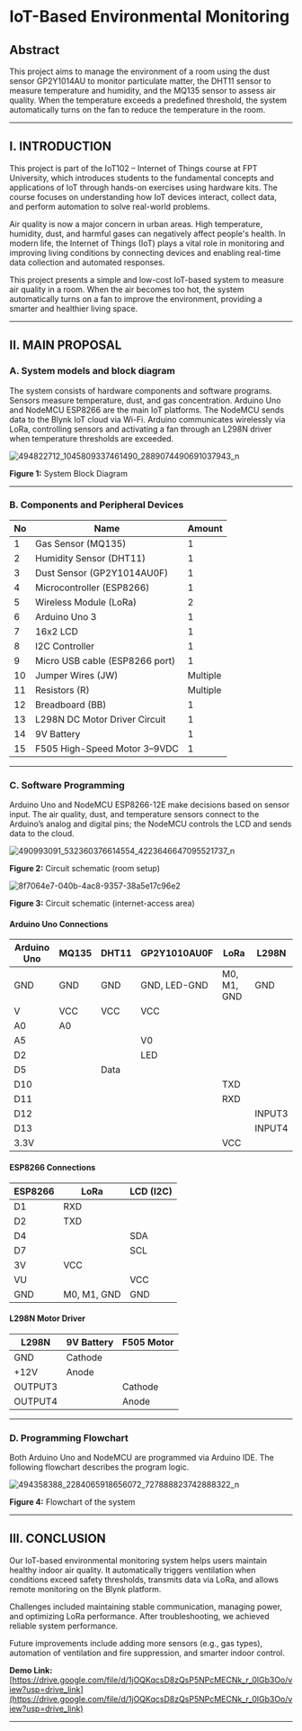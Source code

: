 
# IoT-Based Environmental Monitoring


## **Abstract**

This project aims to manage the environment of a room using the dust sensor GP2Y1014AU to monitor particulate matter, the DHT11 sensor to measure temperature and humidity, and the MQ135 sensor to assess air quality. When the temperature exceeds a predefined threshold, the system automatically turns on the fan to reduce the temperature in the room.

---

## **I. INTRODUCTION**

This project is part of the IoT102 – Internet of Things course at FPT University, which introduces students to the fundamental concepts and applications of IoT through hands-on exercises using hardware kits. The course focuses on understanding how IoT devices interact, collect data, and perform automation to solve real-world problems.

Air quality is now a major concern in urban areas. High temperature, humidity, dust, and harmful gases can negatively affect people's health. In modern life, the Internet of Things (IoT) plays a vital role in monitoring and improving living conditions by connecting devices and enabling real-time data collection and automated responses.

This project presents a simple and low-cost IoT-based system to measure air quality in a room. When the air becomes too hot, the system automatically turns on a fan to improve the environment, providing a smarter and healthier living space.

---

## **II. MAIN PROPOSAL**

### **A. System models and block diagram**

The system consists of hardware components and software programs. Sensors measure temperature, dust, and gas concentration. Arduino Uno and NodeMCU ESP8266 are the main IoT platforms. The NodeMCU sends data to the Blynk IoT cloud via Wi-Fi. Arduino communicates wirelessly via LoRa, controlling sensors and activating a fan through an L298N driver when temperature thresholds are exceeded.


![494822712_1045809337461490_2889074490691037943_n](https://hackmd.io/_uploads/HytFy91Axl.png)


**Figure 1:** System Block Diagram

---

### **B. Components and Peripheral Devices**

| No | Name | Amount |
|----|------|---------|
| 1 | Gas Sensor (MQ135) | 1 |
| 2 | Humidity Sensor (DHT11) | 1 |
| 3 | Dust Sensor (GP2Y1014AU0F) | 1 |
| 4 | Microcontroller (ESP8266) | 1 |
| 5 | Wireless Module (LoRa) | 2 |
| 6 | Arduino Uno 3 | 1 |
| 7 | 16x2 LCD | 1 |
| 8 | I2C Controller | 1 |
| 9 | Micro USB cable (ESP8266 port) | 1 |
| 10 | Jumper Wires (JW) | Multiple |
| 11 | Resistors (R) | Multiple |
| 12 | Breadboard (BB) | 1 |
| 13 | L298N DC Motor Driver Circuit | 1 |
| 14 | 9V Battery | 1 |
| 15 | F505 High-Speed Motor 3–9VDC | 1 |

---

### **C. Software Programming**

Arduino Uno and NodeMCU ESP8266-12E make decisions based on sensor input. The air quality, dust, and temperature sensors connect to the Arduino’s analog and digital pins; the NodeMCU controls the LCD and sends data to the cloud.


![490993091_532360376614554_4223646647095521737_n](https://hackmd.io/_uploads/BJjT1qkRll.png)

**Figure 2:** Circuit schematic (room setup)

![8f7064e7-040b-4ac8-9357-38a5e17c96e2](https://hackmd.io/_uploads/rJmglcJ0le.jpg)

**Figure 3:** Circuit schematic (internet-access area)

#### **Arduino Uno Connections**

| Arduino Uno | MQ135 | DHT11 | GP2Y1010AU0F | LoRa | L298N |
|--------------|--------|-------|---------------|-------|--------|
| GND | GND | GND | GND, LED-GND | M0, M1, GND | GND |
| V | VCC | VCC | VCC | | |
| A0 | A0 | | | | |
| A5 | | | V0 | | |
| D2 | | | LED | | |
| D5 | | Data | | | |
| D10 | | | | TXD | |
| D11 | | | | RXD | |
| D12 | | | | | INPUT3 |
| D13 | | | | | INPUT4 |
| 3.3V | | | | VCC | |

#### **ESP8266 Connections**

| ESP8266 | LoRa | LCD (I2C) |
|----------|------|------------|
| D1 | RXD | |
| D2 | TXD | |
| D4 | | SDA |
| D7 | | SCL |
| 3V | VCC | |
| VU | | VCC |
| GND | M0, M1, GND | GND |

#### **L298N Motor Driver**

| L298N | 9V Battery | F505 Motor |
|--------|-------------|-------------|
| GND | Cathode | |
| +12V | Anode | |
| OUTPUT3 | | Cathode |
| OUTPUT4 | | Anode |

---

### **D. Programming Flowchart**

Both Arduino Uno and NodeMCU are programmed via Arduino IDE. The following flowchart describes the program logic.

![494358388_2284065918656072_727888823742888322_n](https://hackmd.io/_uploads/r1t7g5JCxx.png)

**Figure 4:** Flowchart of the system

---





## **III. CONCLUSION**

Our IoT-based environmental monitoring system helps users maintain healthy indoor air quality. It automatically triggers ventilation when conditions exceed safety thresholds, transmits data via LoRa, and allows remote monitoring on the Blynk platform.

Challenges included maintaining stable communication, managing power, and optimizing LoRa performance. After troubleshooting, we achieved reliable system performance.

Future improvements include adding more sensors (e.g., gas types), automation of ventilation and fire suppression, and smarter indoor control.

**Demo Link:** [https://drive.google.com/file/d/1jOQKqcsD8zQsP5NPcMECNk_r_0lGb3Oo/view?usp=drive_link](https://drive.google.com/file/d/1jOQKqcsD8zQsP5NPcMECNk_r_0lGb3Oo/view?usp=drive_link)

---




